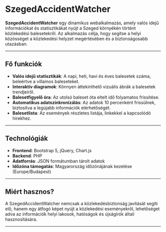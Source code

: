 # SzegedAccidentWatcher

**SzegedAccidentWatcher** egy dinamikus webalkalmazás, amely valós idejű információkat és statisztikákat nyújt a Szeged környékén történt közlekedési balesetekről. Az alkalmazás célja, hogy segítse a helyi közösséget a közlekedési helyzet megértésében és a biztonságosabb utazásban.

---

## Fő funkciók
- **Valós idejű statisztikák**: A napi, heti, havi és éves balesetek száma, beleértve a villamos baleseteket.
- **Interaktív diagramok**: Könnyen áttekinthető vizuális ábrák a balesetek trendjeiről.
- **Balesetfigyelő óra**: Az utolsó baleset óta eltelt idő folyamatos frissítése.
- **Automatikus adatszinkronizálás**: Az adatok 10 percenként frissülnek, biztosítva a legújabb információk elérhetőségét.
- **Balesetlista**: Az események részletes listája, linkekkel a kapcsolódó hírekhez.

---

## Technológiák
- **Frontend**: Bootstrap 5, jQuery, Chart.js
- **Backend**: PHP
- **Adatforrás**: JSON formátumban tárolt adatok
- **Időzóna támogatás**: Magyarország időzónájának kezelése (Europe/Budapest)

---

## Miért hasznos?
A SzegedAccidentWatcher nemcsak a közlekedésbiztonság javítását segíti elő, hanem egy átfogó képet nyújt a közlekedési eseményekről, lehetőséget adva az információk helyi lakosok, hatóságok és újságírók általi hasznosítására.

---
